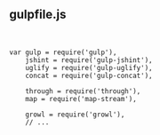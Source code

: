 ## gulpfile.js

<br/>

```
var gulp = require('gulp'),
    jshint = require('gulp-jshint'),
    uglify = require('gulp-uglify'),
    concat = require('gulp-concat'),
```
<!-- .element: class="fragment javascript" -->

```
    through = require('through'),
    map = require('map-stream'),
```
<!-- .element: class="fragment javascript" -->

```
    growl = require('growl'),
    // ...
```
<!-- .element: class="fragment javascript" -->
